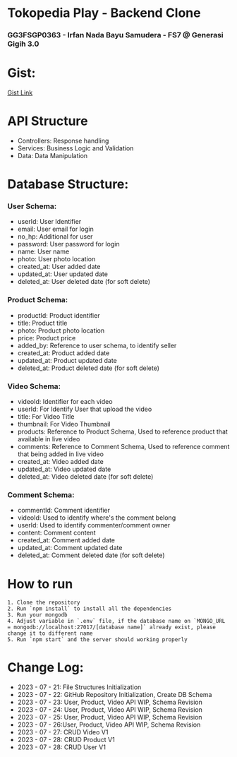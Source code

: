 # Tokopedia Play - Backend Clone

### GG3FSGP0363 - Irfan Nada Bayu Samudera - FS7 @ Generasi Gigih 3.0

# Gist:

[Gist Link](https://gist.github.com/eerfunn/0a58587925e8559c9a77d1026c3e7fa8)

# API Structure

- Controllers: Response handling
- Services: Business Logic and Validation
- Data: Data Manipulation

# Database Structure:

### User Schema:

- userId: User Identifier
- email: User email for login
- no_hp: Additional for user
- password: User password for login
- name: User name
- photo: User photo location
- created_at: User added date
- updated_at: User updated date
- deleted_at: User deleted date (for soft delete)

### Product Schema:

- productId: Product identifier
- title: Product title
- photo: Product photo location
- price: Product price
- added_by: Reference to user schema, to identify seller
- created_at: Product added date
- updated_at: Product updated date
- deleted_at: Product deleted date (for soft delete)

### Video Schema:

- videoId: Identifier for each video
- userId: For Identify User that upload the video
- title: For Video Title
- thumbnail: For Video Thumbnail
- products: Reference to Product Schema, Used to reference product that available in live video
- comments: Reference to Comment Schema, Used to reference comment that being added in live video
- created_at: Video added date
- updated_at: Video updated date
- deleted_at: Video deleted date (for soft delete)

### Comment Schema:

- commentId: Comment identifier
- videoId: Used to identify where's the comment belong
- userId: Used to identify commenter/comment owner
- content: Comment content
- created_at: Comment added date
- updated_at: Comment updated date
- deleted_at: Comment deleted date (for soft delete)

# How to run

```
1. Clone the repository
2. Run `npm install` to install all the dependencies
3. Run your mongodb
4. Adjust variable in `.env` file, if the database name on `MONGO_URL = mongodb://localhost:27017/[database name]` already exist, please change it to different name
5. Run `npm start` and the server should working properly
```

# Change Log:

- 2023 - 07 - 21: File Structures Initialization
- 2023 - 07 - 22: GitHub Repository Initialization, Create DB Schema
- 2023 - 07 - 23: User, Product, Video API WIP, Schema Revision
- 2023 - 07 - 24: User, Product, Video API WIP, Schema Revision
- 2023 - 07 - 25: User, Product, Video API WIP, Schema Revision
- 2023 - 07 - 26:User, Product, Video API WIP, Schema Revision
- 2023 - 07 - 27: CRUD Video V1
- 2023 - 07 - 28: CRUD Product V1
- 2023 - 07 - 28: CRUD User V1
